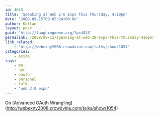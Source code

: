 ```yaml
---
id: 4015
title: 'Speaking at Web 2.0 Expo this Thursday, 4:10pm'
date: '2008-09-15T09:05:24+00:00'
author: Kellan
layout: post
guid: 'http://laughingmeme.org/?p=4015'
permalink: /2008/09/15/speaking-at-web-20-expo-this-thursday-410pm/
link_related:
    - 'http://webexny2008.crowdvine.com/talks/show/1054'
categories:
    - Aside
tags:
    - me
    - nyc
    - oauth
    - personal
    - talk
    - 'web 2.0 expo'
---
```


On \[Advanced OAuth Wrangling\](http://webexny2008.crowdvine.com/talks/show/1054)